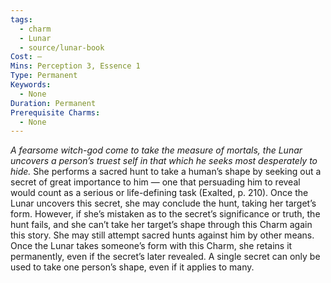 ```yaml
---
tags:
  - charm
  - Lunar
  - source/lunar-book
Cost: —
Mins: Perception 3, Essence 1
Type: Permanent
Keywords:
  - None
Duration: Permanent
Prerequisite Charms:
  - None
---
```

*A fearsome witch-god come to take the measure of mortals, the Lunar uncovers a person’s truest self in that which he seeks most desperately to hide.*
She performs a sacred hunt to take a human’s shape by seeking out a secret of great importance to him — one that persuading him to reveal would count as a serious or life-defining task (Exalted, p. 210). Once the Lunar uncovers this secret, she may conclude the hunt, taking her target’s form. However, if she’s mistaken as to the secret’s significance or truth, the hunt fails, and she can’t take her target’s shape through this Charm again this story. She may still attempt sacred hunts against him by other means. Once the Lunar takes someone’s form with this Charm, she retains it permanently, even if the secret’s later revealed. A single secret can only be used to take one person’s shape, even if it applies to many.